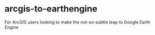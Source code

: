 # arcgis-to-earthengine
For ArcGIS users looking to make the not-so-subtle leap to Google Earth Engine

